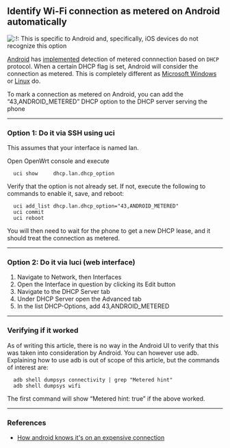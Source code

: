 ## Identify Wi-Fi connection as metered on Android automatically

![:!:](/lib/images/smileys/exclaim.svg) This is specific to Android and, specifically, iOS devices do not recognize this option

[Android](https://www.android.com/ "https://www.android.com/") has [implemented](https://android.googlesource.com/platform/frameworks/base.git/+/9f6e4ba50e7e73704c7fbd3ba65fe73bdf8ad73f "https://android.googlesource.com/platform/frameworks/base.git/+/9f6e4ba50e7e73704c7fbd3ba65fe73bdf8ad73f") detection of metered connnection based on `DHCP` protocol. When a certain DHCP flag is set, Android will consider the connection as metered. This is completely different as [Microsoft Windows](/docs/guide-user/network/wifi/ms-meteredconnection "docs:guide-user:network:wifi:ms-meteredconnection") or [Linux](/docs/guide-user/network/wifi/linux-meteredconnection "docs:guide-user:network:wifi:linux-meteredconnection") do.

To mark a connection as metered on Android, you can add the “43,ANDROID\_METERED” DHCP option to the DHCP server serving the phone

* * *

### Option 1: Do it via SSH using uci

This assumes that your interface is named lan.

Open OpenWrt console and execute

```
  uci show     dhcp.lan.dhcp_option
```

Verify that the option is not already set. If not, execute the following to commands to enable it, save, and reboot:

```
  uci add_list dhcp.lan.dhcp_option="43,ANDROID_METERED"
  uci commit
  uci reboot
```

You will then need to wait for the phone to get a new DHCP lease, and it should treat the connection as metered.

* * *

### Option 2: Do it via luci (web interface)

1. Navigate to Network, then Interfaces
2. Open the Interface in question by clicking its Edit button
3. Navigate to the DHCP Server tab
4. Under DHCP Server open the Advanced tab
5. In the list DHCP-Options, add 43,ANDROID\_METERED

* * *

### Verifying if it worked

As of writing this article, there is no way in the Android UI to verify that this was taken into consideration by Android. You can however use adb. Explaining how to use adb is out of scope of this article, but the commands of interest are:

```
  adb shell dumpsys connectivity | grep "Metered hint"
  adb shell dumpsys wifi
```

The first command will show “Metered hint: true” if the above worked.

* * *

### References

- [How android knows it's on an expensive connection](https://www.lorier.net/docs/android-metered.html "https://www.lorier.net/docs/android-metered.html")
